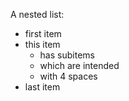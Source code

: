 A nested list:

- first item
- this item
    - has subitems
    - which are intended
    - with 4 spaces
- last item

